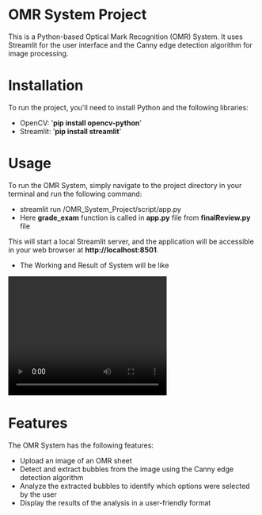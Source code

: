 # OMR System Project

This is a Python-based Optical Mark Recognition (OMR) System. It uses Streamlit for the user interface and the Canny edge detection algorithm for image processing.

# Installation
To run the project, you'll need to install Python and the following libraries:
- OpenCV: '**pip install opencv-python**'
- Streamlit: '**pip install streamlit**'

# Usage
To run the OMR System, simply navigate to the project directory in your terminal and run the following command:
- streamlit run /OMR_System_Project/script/app.py
- Here **grade_exam** function is called in **app.py** file from **finalReview.py** file

This will start a local Streamlit server, and the application will be accessible in your web browser at **http://localhost:8501**.
- The Working and Result of System will be like 

<video width="320" height="240" controls>
  <source src="./streamlit-app-2023-05-12-14-05-12.webm" type="video/webm">
  Your browser does not support the video tag.
</video>

# Features
The OMR System has the following features:
- Upload an image of an OMR sheet
- Detect and extract bubbles from the image using the Canny edge detection algorithm
- Analyze the extracted bubbles to identify which options were selected by the user
- Display the results of the analysis in a user-friendly format
